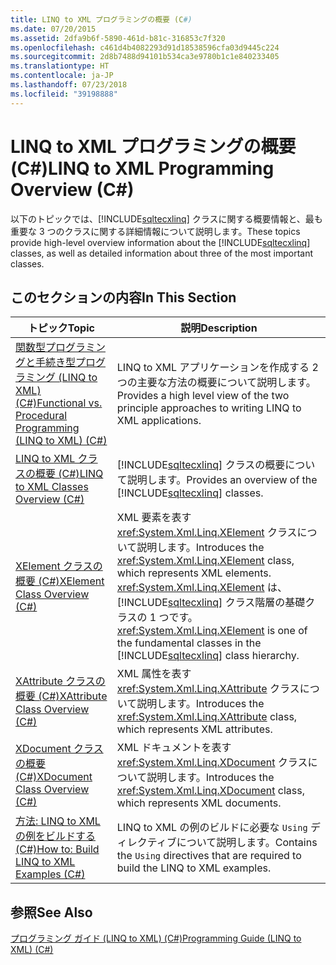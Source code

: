```yaml
---
title: LINQ to XML プログラミングの概要 (C#)
ms.date: 07/20/2015
ms.assetid: 2dfa9b6f-5890-461d-b81c-316853c7f320
ms.openlocfilehash: c461d4b4082293d91d18538596cfa03d9445c224
ms.sourcegitcommit: 2d8b7488d94101b534ca3e9780b1c1e840233405
ms.translationtype: HT
ms.contentlocale: ja-JP
ms.lasthandoff: 07/23/2018
ms.locfileid: "39198888"
---
```

# <a name="linq-to-xml-programming-overview-c"></a><span data-ttu-id="fcb06-102">LINQ to XML プログラミングの概要 (C#)</span><span class="sxs-lookup"><span data-stu-id="fcb06-102">LINQ to XML Programming Overview (C#)</span></span>
<span data-ttu-id="fcb06-103">以下のトピックでは、[!INCLUDE[sqltecxlinq](~/includes/sqltecxlinq-md.md)] クラスに関する概要情報と、最も重要な 3 つのクラスに関する詳細情報について説明します。</span><span class="sxs-lookup"><span data-stu-id="fcb06-103">These topics provide high-level overview information about the [!INCLUDE[sqltecxlinq](~/includes/sqltecxlinq-md.md)] classes, as well as detailed information about three of the most important classes.</span></span>  
  
## <a name="in-this-section"></a><span data-ttu-id="fcb06-104">このセクションの内容</span><span class="sxs-lookup"><span data-stu-id="fcb06-104">In This Section</span></span>  
  
|<span data-ttu-id="fcb06-105">トピック</span><span class="sxs-lookup"><span data-stu-id="fcb06-105">Topic</span></span>|<span data-ttu-id="fcb06-106">説明</span><span class="sxs-lookup"><span data-stu-id="fcb06-106">Description</span></span>|  
|-----------|-----------------|  
|[<span data-ttu-id="fcb06-107">関数型プログラミングと手続き型プログラミング (LINQ to XML) (C#)</span><span class="sxs-lookup"><span data-stu-id="fcb06-107">Functional vs. Procedural Programming (LINQ to XML) (C#)</span></span>](../../../../csharp/programming-guide/concepts/linq/functional-vs-procedural-programming-linq-to-xml.md)|<span data-ttu-id="fcb06-108">LINQ to XML アプリケーションを作成する 2 つの主要な方法の概要について説明します。</span><span class="sxs-lookup"><span data-stu-id="fcb06-108">Provides a high level view of the two principle approaches to writing LINQ to XML applications.</span></span>|  
|[<span data-ttu-id="fcb06-109">LINQ to XML クラスの概要 (C#)</span><span class="sxs-lookup"><span data-stu-id="fcb06-109">LINQ to XML Classes Overview (C#)</span></span>](../../../../csharp/programming-guide/concepts/linq/linq-to-xml-classes-overview.md)|<span data-ttu-id="fcb06-110">[!INCLUDE[sqltecxlinq](~/includes/sqltecxlinq-md.md)] クラスの概要について説明します。</span><span class="sxs-lookup"><span data-stu-id="fcb06-110">Provides an overview of the [!INCLUDE[sqltecxlinq](~/includes/sqltecxlinq-md.md)] classes.</span></span>|  
|[<span data-ttu-id="fcb06-111">XElement クラスの概要 (C#)</span><span class="sxs-lookup"><span data-stu-id="fcb06-111">XElement Class Overview (C#)</span></span>](../../../../csharp/programming-guide/concepts/linq/xelement-class-overview.md)|<span data-ttu-id="fcb06-112">XML 要素を表す <xref:System.Xml.Linq.XElement> クラスについて説明します。</span><span class="sxs-lookup"><span data-stu-id="fcb06-112">Introduces the <xref:System.Xml.Linq.XElement> class, which represents XML elements.</span></span> <span data-ttu-id="fcb06-113"><xref:System.Xml.Linq.XElement> は、[!INCLUDE[sqltecxlinq](~/includes/sqltecxlinq-md.md)] クラス階層の基礎クラスの 1 つです。</span><span class="sxs-lookup"><span data-stu-id="fcb06-113"><xref:System.Xml.Linq.XElement> is one of the fundamental classes in the [!INCLUDE[sqltecxlinq](~/includes/sqltecxlinq-md.md)] class hierarchy.</span></span>|  
|[<span data-ttu-id="fcb06-114">XAttribute クラスの概要 (C#)</span><span class="sxs-lookup"><span data-stu-id="fcb06-114">XAttribute Class Overview (C#)</span></span>](../../../../csharp/programming-guide/concepts/linq/xattribute-class-overview.md)|<span data-ttu-id="fcb06-115">XML 属性を表す <xref:System.Xml.Linq.XAttribute> クラスについて説明します。</span><span class="sxs-lookup"><span data-stu-id="fcb06-115">Introduces the <xref:System.Xml.Linq.XAttribute> class, which represents XML attributes.</span></span>|  
|[<span data-ttu-id="fcb06-116">XDocument クラスの概要 (C#)</span><span class="sxs-lookup"><span data-stu-id="fcb06-116">XDocument Class Overview (C#)</span></span>](../../../../csharp/programming-guide/concepts/linq/xdocument-class-overview.md)|<span data-ttu-id="fcb06-117">XML ドキュメントを表す <xref:System.Xml.Linq.XDocument> クラスについて説明します。</span><span class="sxs-lookup"><span data-stu-id="fcb06-117">Introduces the <xref:System.Xml.Linq.XDocument> class, which represents XML documents.</span></span>|  
|[<span data-ttu-id="fcb06-118">方法: LINQ to XML の例をビルドする (C#)</span><span class="sxs-lookup"><span data-stu-id="fcb06-118">How to: Build LINQ to XML Examples (C#)</span></span>](../../../../csharp/programming-guide/concepts/linq/how-to-build-linq-to-xml-examples.md)|<span data-ttu-id="fcb06-119">LINQ to XML の例のビルドに必要な `Using` ディレクティブについて説明します。</span><span class="sxs-lookup"><span data-stu-id="fcb06-119">Contains the `Using` directives that are required to build the LINQ to XML examples.</span></span>|  
  
## <a name="see-also"></a><span data-ttu-id="fcb06-120">参照</span><span class="sxs-lookup"><span data-stu-id="fcb06-120">See Also</span></span>  
 [<span data-ttu-id="fcb06-121">プログラミング ガイド (LINQ to XML) (C#)</span><span class="sxs-lookup"><span data-stu-id="fcb06-121">Programming Guide (LINQ to XML) (C#)</span></span>](../../../../csharp/programming-guide/concepts/linq/programming-guide-linq-to-xml.md)
